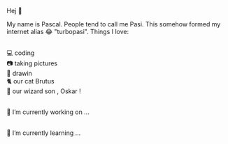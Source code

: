 Hej 👋

My name is Pascal. People tend to call me Pasi. This somehow formed my internet alias 😂 "turbopasi". Things I love: <br><br>

💻 coding<br>
📷 taking pictures<br>
🎨 drawin<br>
🐈 our cat Brutus<br>
👦 our wizard son , Oskar ! <br><br>

🔭 I’m currently working on ...<br><br>

🌱 I’m currently learning ...<br><br>
